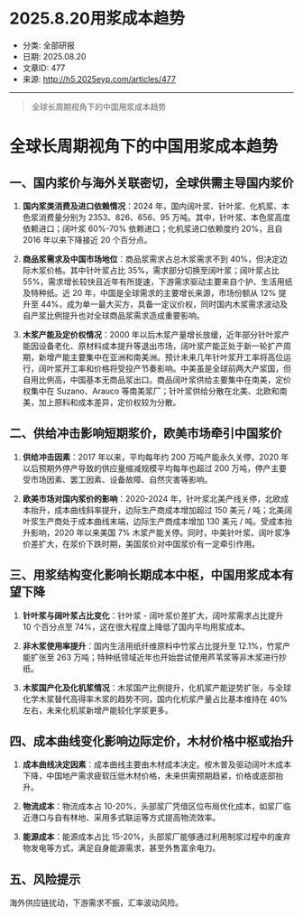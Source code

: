 # 2025.8.20用浆成本趋势

- 分类: 全部研报
- 日期: 2025.08.20
- 文章ID: 477
- 来源: http://h5.2025eyp.com/articles/477

---

> 全球长周期视角下的中国用浆成本趋势

# **全球长周期视角下的中国用浆成本趋势**

## **一、国内浆价与海外关联密切，全球供需主导国内浆价**

1. **国内浆类消费及进口依赖情况**：2024 年，国内阔叶浆、针叶浆、化机浆、本色浆消费量分别为 2353、826、656、95 万吨。其中，针叶浆、本色浆高度依赖进口；阔叶浆 60%-70% 依赖进口；化机浆进口依赖度约 20%，且自 2016 年以来下降接近 20 个百分点。

2. **商品浆需求及中国市场地位**：商品浆需求占总木浆需求不到 40%，但决定边际木浆价格。其中针叶浆占比 35%，需求部分切换至阔叶浆；阔叶浆占比 55%，需求增长较快且近年有所提速，下游需求驱动主要来自个护、生活用纸及特种纸。近 20 年，中国是全球需求的主要增长来源，市场份额从 12% 提升至 44%，成为单一最大买方，具备一定议价权，同时国内木浆需求波动及自产浆比例提升也对全球商品浆需求造成重要影响。

3. **木浆产能及定价权情况**：2000 年以后木浆产量增长放缓，近年部分针叶浆产能因设备老化、原材料成本提升等退出市场，阔叶浆产能正处于新一轮扩产周期，新增产能主要集中在亚洲和南美洲。预计未来几年针叶浆开工率将高位运行，阔叶浆开工率和价格将受投产节奏影响。中美虽是全球前两大产浆国，但自用比例高，中国基本无商品浆出口。商品阔叶浆供给主要集中在南美，定价权集中在 Suzano、Arauco 等南美浆厂；针叶浆供给分散在北美、北欧和南美，加上原料和成本差异，定价权较为分散。

## **二、供给冲击影响短期浆价，欧美市场牵引中国浆价**

1. **供给冲击因素**：2017 年以来，平均每年约 200 万吨产能永久关停，2020 年以后预期外停产导致的供应量缩减规模平均每年也超过 200 万吨，停产主要受市场因素、罢工因素、设备故障、自然灾害等影响。

2. **欧美市场对国内浆价的影响**：2020-2024 年，针叶浆北美产线关停，北欧成本抬升，成本曲线斜率提升，边际生产商成本增加超过 150 美元 / 吨；北美阔叶浆生产商处于成本曲线末端，边际生产商成本增加 130 美元 / 吨。受成本抬升影响，2020 年以来美国 7% 木浆产能关停。同时，中美针叶浆、阔叶浆净价差扩大，在浆价下跌时期，美国浆价对中国浆价有一定牵引作用。

## **三、用浆结构变化影响长期成本中枢，中国用浆成本有望下降**

1. **针叶浆与阔叶浆占比变化**：针叶浆 - 阔叶浆价差扩大，阔叶浆需求占比提升 10 个百分点至 74%，这在很大程度上降低了国内平均用浆成本。

2. **非木浆使用率提升**：国内生活用纸纤维原料中竹浆占比提升至 12.1%，竹浆产能扩张至 263 万吨；特种纸领域近年也开始尝试使用芦苇浆等非木浆进行抄纸。

3. **木浆国产化及化机浆情况**：木浆国产比例提升，化机浆产能逆势扩张，与全球化学木浆替代高得率木浆的趋势不同，国内化机浆产量占比基本维持在 40% 左右，未来化机浆新增产能较化学浆更多。

## **四、成本曲线变化影响边际定价，木材价格中枢或抬升**

1. **成本曲线决定因素**：成本曲线主要由木材成本决定。桉木普及驱动阔叶木成本下降，中国地产需求疲软压低木材价格，未来供需预期趋紧，价格或底部抬升。

2. **物流成本**：物流成本占 10-20%，头部浆厂凭借区位布局优化成本，如浆厂临近港口与自有林地、采用多式联运等方式提高物流效率。

3. **能源成本**：能源成本占比 15-20%，头部浆厂能够通过利用制浆过程中的废弃物发电等方式，满足自身能源需求，甚至外售富余电力。

## **五、风险提示**

海外供应链扰动，下游需求不振，汇率波动风险。
